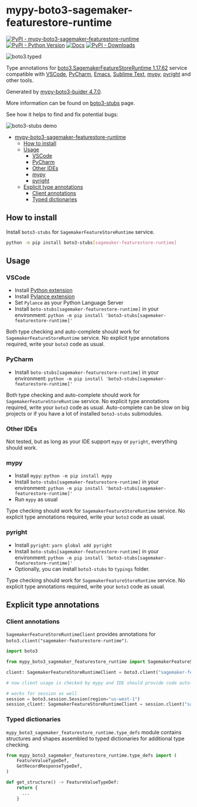# mypy-boto3-sagemaker-featurestore-runtime

[![PyPI - mypy-boto3-sagemaker-featurestore-runtime](https://img.shields.io/pypi/v/mypy-boto3-sagemaker-featurestore-runtime.svg?color=blue)](https://pypi.org/project/mypy-boto3-sagemaker-featurestore-runtime)
[![PyPI - Python Version](https://img.shields.io/pypi/pyversions/mypy-boto3-sagemaker-featurestore-runtime.svg?color=blue)](https://pypi.org/project/mypy-boto3-sagemaker-featurestore-runtime)
[![Docs](https://img.shields.io/readthedocs/mypy-boto3-builder.svg?color=blue)](https://mypy-boto3-builder.readthedocs.io/)
[![PyPI - Downloads](https://img.shields.io/pypi/dw/mypy-boto3-sagemaker-featurestore-runtime?color=blue)](https://pypistats.org/packages/mypy-boto3-sagemaker-featurestore-runtime)

![boto3.typed](https://github.com/vemel/mypy_boto3_builder/raw/master/logo.png)

Type annotations for
[boto3.SagemakerFeatureStoreRuntime 1.17.62](https://boto3.amazonaws.com/v1/documentation/api/1.17.62/reference/services/sagemaker-featurestore-runtime.html#SagemakerFeatureStoreRuntime) service
compatible with
[VSCode](https://code.visualstudio.com/),
[PyCharm](https://www.jetbrains.com/pycharm/),
[Emacs](https://www.gnu.org/software/emacs/),
[Sublime Text](https://www.sublimetext.com/),
[mypy](https://github.com/python/mypy),
[pyright](https://github.com/microsoft/pyright)
and other tools.

Generated by [mypy-boto3-buider 4.7.0](https://github.com/vemel/mypy_boto3_builder).

More information can be found on [boto3-stubs](https://pypi.org/project/boto3-stubs/) page.

See how it helps to find and fix potential bugs:

![boto3-stubs demo](https://github.com/vemel/mypy_boto3_builder/raw/master/demo.gif)

- [mypy-boto3-sagemaker-featurestore-runtime](#mypy-boto3-sagemaker-featurestore-runtime)
  - [How to install](#how-to-install)
  - [Usage](#usage)
    - [VSCode](#vscode)
    - [PyCharm](#pycharm)
    - [Other IDEs](#other-ides)
    - [mypy](#mypy)
    - [pyright](#pyright)
  - [Explicit type annotations](#explicit-type-annotations)
    - [Client annotations](#client-annotations)
    - [Typed dictionaries](#typed-dictionaries)

## How to install

Install `boto3-stubs` for `SagemakerFeatureStoreRuntime` service.

```bash
python -m pip install boto3-stubs[sagemaker-featurestore-runtime]
```

## Usage

### VSCode

- Install [Python extension](https://marketplace.visualstudio.com/items?itemName=ms-python.python)
- Install [Pylance extension](https://marketplace.visualstudio.com/items?itemName=ms-python.vscode-pylance)
- Set `Pylance` as your Python Language Server
- Install `boto-stubs[sagemaker-featurestore-runtime]` in your environment: `python -m pip install 'boto3-stubs[sagemaker-featurestore-runtime]'`

Both type checking and auto-complete should work for `SagemakerFeatureStoreRuntime` service.
No explicit type annotations required, write your `boto3` code as usual.

### PyCharm

- Install `boto-stubs[sagemaker-featurestore-runtime]` in your environment: `python -m pip install 'boto3-stubs[sagemaker-featurestore-runtime]'`

Both type checking and auto-complete should work for `SagemakerFeatureStoreRuntime` service.
No explicit type annotations required, write your `boto3` code as usual.
Auto-complete can be slow on big projects or if you have a lot of installed `boto3-stubs` submodules.

### Other IDEs

Not tested, but as long as your IDE support `mypy` or `pyright`, everything should work.

### mypy

- Install `mypy`: `python -m pip install mypy`
- Install `boto-stubs[sagemaker-featurestore-runtime]` in your environment: `python -m pip install 'boto3-stubs[sagemaker-featurestore-runtime]'`
- Run `mypy` as usual

Type checking should work for `SagemakerFeatureStoreRuntime` service.
No explicit type annotations required, write your `boto3` code as usual.

### pyright

- Install `pyright`: `yarn global add pyright`
- Install `boto-stubs[sagemaker-featurestore-runtime]` in your environment: `python -m pip install 'boto3-stubs[sagemaker-featurestore-runtime]'`
- Optionally, you can install `boto3-stubs` to `typings` folder.

Type checking should work for `SagemakerFeatureStoreRuntime` service.
No explicit type annotations required, write your `boto3` code as usual.

## Explicit type annotations

### Client annotations

`SagemakerFeatureStoreRuntimeClient` provides annotations for `boto3.client("sagemaker-featurestore-runtime")`.

```python
import boto3

from mypy_boto3_sagemaker_featurestore_runtime import SagemakerFeatureStoreRuntimeClient

client: SagemakerFeatureStoreRuntimeClient = boto3.client("sagemaker-featurestore-runtime")

# now client usage is checked by mypy and IDE should provide code auto-complete

# works for session as well
session = boto3.session.Session(region="us-west-1")
session_client: SagemakerFeatureStoreRuntimeClient = session.client("sagemaker-featurestore-runtime")
```










### Typed dictionaries

`mypy_boto3_sagemaker_featurestore_runtime.type_defs` module contains structures and shapes assembled
to typed dictionaries for additional type checking.

```python
from mypy_boto3_sagemaker_featurestore_runtime.type_defs import (
    FeatureValueTypeDef,
    GetRecordResponseTypeDef,
)

def get_structure() -> FeatureValueTypeDef:
    return {
      ...
    }
```
